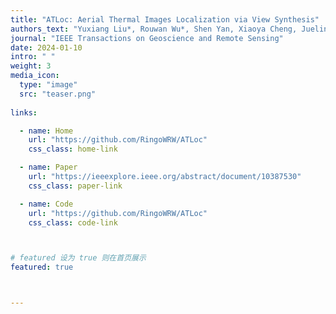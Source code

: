 ```yaml
---
title: "ATLoc: Aerial Thermal Images Localization via View Synthesis"
authors_text: "Yuxiang Liu*, Rouwan Wu*, Shen Yan, Xiaoya Cheng, Juelin Zhu, Yu Liu, **Maojun Zhang†**"
journal: "IEEE Transactions on Geoscience and Remote Sensing"
date: 2024-01-10
intro: " "
weight: 3
media_icon:
  type: "image"
  src: "teaser.png"
  
links:

  - name: Home
    url: "https://github.com/RingoWRW/ATLoc"
    css_class: home-link

  - name: Paper
    url: "https://ieeexplore.ieee.org/abstract/document/10387530"
    css_class: paper-link

  - name: Code
    url: "https://github.com/RingoWRW/ATLoc"
    css_class: code-link



# featured 设为 true 则在首页展示
featured: true



---
```


